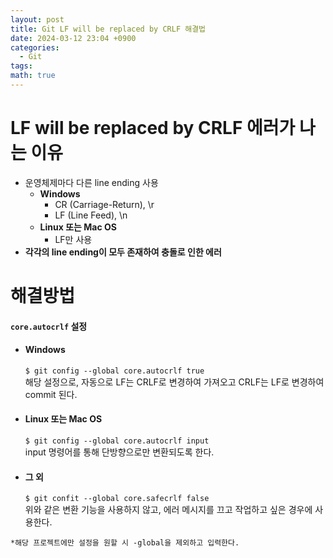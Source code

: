 ```yaml
---
layout: post
title: Git LF will be replaced by CRLF 해결법
date: 2024-03-12 23:04 +0900
categories:
  - Git
tags: 
math: true
---
```

# **LF will be replaced by CRLF 에러가 나는 이유**
 - 운영체제마다 다른 line ending 사용
	 - **Windows**
		 - CR (Carriage-Return), \\r
		 - LF (Line Feed), \\n
	 - **Linux 또는 Mac OS**
		 - LF만 사용
 - **각각의 line ending이 모두 존재하여 충돌로 인한 에러**

# **해결방법**
#### `core.autocrlf` 설정

- #### **Windows**

	`$ git config --global core.autocrlf true` <br/>
	해당 설정으로, 자동으로 LF는 CRLF로 변경하여 가져오고 CRLF는 LF로 변경하여 commit 된다.

- #### **Linux 또는 Mac OS**

	`$ git config --global core.autocrlf input` <br/>
	input 명령어를 통해 단방향으로만 변환되도록 한다.

- #### **그 외**

	`$ git confit --global core.safecrlf false` <br/>
	위와 같은 변환 기능을 사용하지 않고, 에러 메시지를 끄고 작업하고 싶은 경우에 사용한다.


`*해당 프로젝트에만 설정을 원할 시 -global을 제외하고 입력한다.`